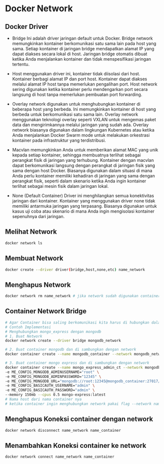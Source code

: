 # Docker Network

## Docker Driver

- Bridge Ini adalah driver jaringan default untuk Docker.
Bridge network memungkinkan kontainer berkomunikasi satu sama lain pada host yang sama.
Setiap kontainer di jaringan bridge mendapatkan alamat IP yang dapat diakses secara lokal di host.
Jaringan bridge otomatis dibuat ketika Anda menjalankan kontainer dan tidak menspesifikasi jaringan tertentu.

- Host menggunakan driver ini, kontainer tidak diisolasi dari host.
Kontainer berbagi alamat IP dan port host.
Kontainer dapat diakses melalui alamat IP host tanpa memerlukan pengalihan port.
Host network sering digunakan ketika kontainer perlu mendengarkan port secara langsung di host tanpa memerlukan pembuatan port forwarding.

- Overlay network digunakan untuk menghubungkan kontainer di beberapa host yang berbeda.
Ini memungkinkan kontainer di host yang berbeda untuk berkomunikasi satu sama lain.
Overlay network menggunakan teknologi overlay seperti VXLAN untuk mengemas paket data dan mengirimkannya melalui jaringan yang sudah ada.
Overlay network biasanya digunakan dalam lingkungan Kubernetes atau ketika Anda menjalankan Docker Swarm mode untuk melakukan orkestrasi kontainer pada infrastruktur yang terdistribusi.

- Macvlan memungkinkan Anda untuk memberikan alamat MAC yang unik kepada setiap kontainer, sehingga membuatnya terlihat sebagai perangkat fisik di jaringan yang terhubung.
Kontainer dengan macvlan dapat berkomunikasi langsung dengan perangkat di jaringan fisik yang sama dengan host Docker.
Biasanya digunakan dalam situasi di mana Anda perlu kontainer memiliki kehadiran di jaringan yang sama dengan perangkat fisik, seperti dalam skenario ketika Anda ingin kontainer terlihat sebagai mesin fisik dalam jaringan lokal.

- None (Default Container) Driver ini menghilangkan semua konektivitas jaringan dari kontainer.
Kontainer yang menggunakan driver none tidak memiliki antarmuka jaringan yang terpasang.
Biasanya digunakan untuk kasus uji coba atau skenario di mana Anda ingin mengisolasi kontainer sepenuhnya dari jaringan.

## Melihat Network

```bash
docker network ls
```

## Membuat Network

```bash
docker create --driver driver(bridge,host,none,etc) name_network
```

## Menghapus Network

```bash
docker network rm name_network # jika network sudah digunakan container maka hapus container nya terlebih dahulu
```

## Container Network Bridge

```bash
# Agar Container bisa saling berkomunikasi kita harus di hubungkan dalam satu network bridge
# Contoh Implementasi 
# Menghubungkan mongo_express dengan mongodb
# 1. Buat Network
docker network create --driver bridge mongodb_network

# 2. Buat container mongodb dan di sambungkan dengan network
docker container create --name mongodb_container --network mongodb_network -e MONGO_INITDB_ROOT_USERNAME=root -e MONGO_INITDB_ROOT_PASSWORD=12345 --memory 200mb --cpus 0.5 mongo:latest

# 3. Buat container mongo express dan di sambungkan dengan network
docker container create --name mongo_express_admin_ct --network mongodb_network -p 8081:8081 \
-e ME_CONFIG_MONGODB_ADMINUSERNAME="root" \
-e ME_CONFIG_MONGODB_ADMINPASSWORD="12345" \
-e ME_CONFIG_MONGODB_URL="mongodb://root:12345@mongodb_container:27017/" \
-e ME_CONFIG_BASICAUTH_USERNAME="admin" \
-e ME_CONFIG_BASICAUTH_PASSWORD="admin" \
--memory 150mb --cpus 0.5 mongo-express:latest
# Nama host dari nama container nya 
# ketika container ingin menghubungkan network pakai flag --network name_network 
```

## Menghapus Koneksi container dengan network

```bash
docker network disconnect name_network name_container
```

## Menambahkan Koneksi container ke network

```bash
docker network connect name_network name_container
```
